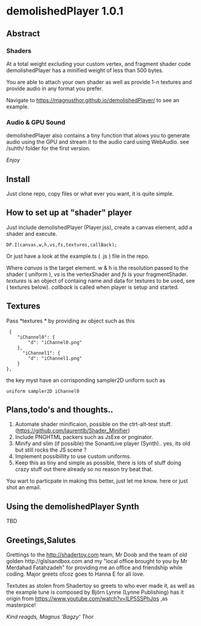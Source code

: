 # demolishedPlayer 1.0.1

## Abstract

### Shaders 

At a total weight excluding your custom vertex, and fragment shader code demolishedPlayer has a minified weight of less than 500 bytes.

You are able to attach your own shader as well as provide 1-n textures and provide audio in any format you prefer. 

Navigate to https://magnusthor.github.io/demolishedPlayer/ to see an example.

### Audio & GPU Sound 

demolishedPlayer also contains a tiny function that alows you to generate audio using the GPU and stream it to the audio card using 
WebAudio. see /suhth/ folder for the first version. 


  *Enjoy*

## Install

Just clone repo, copy files  or what ever you want, it is quite simple.

## How to set up at "shader" player

Just include demolishedPlayer (Player.jss), create a canvas element, add a shader and execute.

    DP.I(canvas,w,h,vs,fs,textures,callBack);


Or just have a look at the example.ts ( .js ) file in the repo.

Where *canvas* is the target element. w & h is the resolution passed to the shader ( uniform ), *vs* is the vertexShader and *fs* is your fragmentShader. *textures* is an object of containg name and data for textures to be used, see ( textures below). *callback* is called when 
player is setup and started.

## Textures

Pass *textures * by providing av object such as this

     {
        "iChannel0": {
            "d": "iChannel0.png"
        },
          "iChannel1": {
            "d": "iChannel1.png"
        }
    },

the key myst have an corrisponding sampler2D uniform such as


    uniform sampler2D iChannel0

## Plans,todo's and thoughts..

1. Automate shader minificaion, possible on the ctrt-alt-test stuff. (https://github.com/laurentlb/Shader_Minifier)
2. Include PNGHTML packers such as JsExe or pnginator.
3. Minify and slim (if possible) the SonantLive player (Synth).. yes, its old but still rocks the JS scene ?
4. Implement possibillity to use custom uniforms.
5. Keep this as tiny and simple as possible, there is lots of stuff doing crazy stuff out there already so no reason try beat that.   

You wart to particpate in making this better, just let me know. here or just shot an email.


## Using the demolishedPlayer Synth

TBD


## Greetings,Salutes

Grettings to the http://shadertoy.com team, Mr Doob and the team of old golden http.//glslsandbox.com and my "local office brought to you by Mr  Merdahad Fatahzadeh" for providing me an office and friendship while coding. Major greets ofcoz goes to Hanna E for all love.

Textutes as stolen from Shadertoy so greets to who ever made it, as well as the example tune is composed by Björn Lynne (Lynne Publishing) has it origin from  https://www.youtube.com/watch?v=ILP5SSPhJqs ,as masterpice!


*Kind reagds, Magnus 'Bagzy' Thor*

